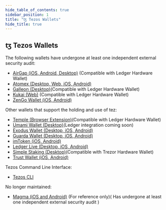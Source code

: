 ```yaml
---
hide_table_of_contents: true
sidebar_position: 1
title: "ꜩ Tezos Wallets"
hide_title: true
---
```


## ꜩ Tezos Wallets

The following wallets have undergone at least one independent external security audit:

* [AirGap \(iOS, Android, Desktop\)](https://airgap.it) \(Compatible with Ledger Hardware Wallet\)
* [Atomex \(Desktop, Web, iOS, Android\)](https://atomex.me/)
* [Galleon \(Desktop\)](https://galleon-wallet.tech/)\(Compatible with Ledger Hardware Wallet\)
* [Kukai \(Web\)](https://kukai.app/) \(Compatible with Ledger Hardware Wallet\)
* [ZenGo Wallet \(iOS, Android\)](https://zengo.com)

Other wallets that support the holding and use of tez:

* [Temple \(Browser Extension\)](https://templewallet.com/)\(Compatible with Ledger Hardware Wallet\)
* [Umami Wallet \(Desktop\)](https://umamiwallet.com/)\(Ledger integration coming soon\) 
* [Exodus Wallet \(Desktop, iOS, Android\)](https://www.exodus.io)
* [Guarda Wallet \(Desktop, iOS, Android\)](https://guarda.com)
* [imToken \(iOS, Android\)](https://token.im)
* [Ledger Live \(Desktop, iOS, Android\)](https://www.ledger.com/ledger-live/download)
* [Simple Staking \(Desktop\)](https://simplestaking.com)\(Compatible with Trezor Hardware Wallet\)
* [Trust Wallet \(iOS, Android\)](https://trustwallet.com)

Tezos Command Line Interface:

* [Tezos CLI](https://tezos.gitlab.io/shell/cli-commands.html)

No longer maintained: 

* [Magma \(iOS and Android\)](https://magmawallet.io) \(For reference only\)\( Has undergone at least one independent external security audit \)

